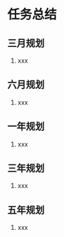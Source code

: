 # 任务总结

## 三月规划
1. xxx

## 六月规划
1. xxx

## 一年规划
1. xxx

## 三年规划
1. xxx

## 五年规划
1. xxx

 


































